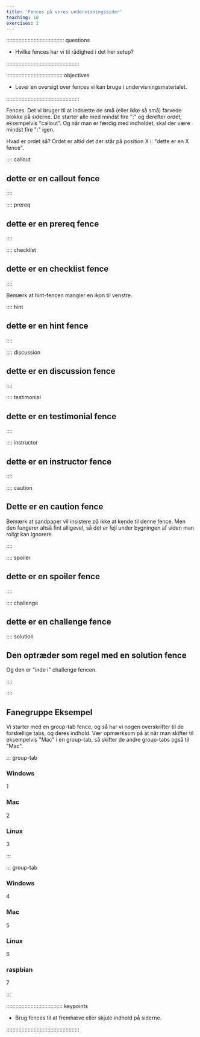 ```yaml
---
title: 'Fences på vores undervisningssider'
teaching: 10
exercises: 2
---
```


:::::::::::::::::::::::::::::::::::::: questions 

- Hvilke fences har vi til rådighed i det her setup?

::::::::::::::::::::::::::::::::::::::::::::::::

::::::::::::::::::::::::::::::::::::: objectives

- Lever en oversigt over fences vi kan bruge i undervisningsmaterialet.

::::::::::::::::::::::::::::::::::::::::::::::::


Fences. Det vi bruger til at indsætte de små (eller ikke så små) farvede blokke
på siderne. De starter alle med mindst fire ":" og derefter ordet; eksempelvis
"callout". Og når man er færdig med indholdet, skal der være mindst fire ":" igen.

Hvad er ordet så? Ordet er altid det der står på position X i:
"dette er en X fence".



:::: callout
## dette er en callout fence


::::

:::: prereq
## dette er en prereq fence


::::


:::: checklist
## dette er en checklist fence

::::


Bemærk at hint-fencen mangler en ikon til venstre.

:::: hint
## dette er en hint fence

::::


:::: discussion
## dette er en discussion fence

::::


:::: testimonial
## dette er en testimonial fence

::::

:::: instructor
## dette er en instructor fence

::::

:::: caution
## Dette er en caution fence

Bemærk at sandpaper vil insistere på ikke at kende til denne fence. Men
den fungerer altså fint alligevel, så det er fejl under bygningen af siden
man roligt kan ignorere.

::::

:::: spoiler
## dette er en spoiler fence

::::


:::: challenge
## dette er en challenge fence

:::: solution
## Den optræder som regel med en solution fence

Og den er "inde i" challenge fencen.


::::


::::


## Fanegruppe Eksempel

Vi starter med en group-tab fence, og så har vi nogen overskrifter til de
forskellige tabs, og deres indhold. Vær opmærksom på at når man skifter til 
eksempelvis "Mac" i en group-tab, så skifter de andre group-tabs også til
"Mac".

::: group-tab

### Windows

1

### Mac

2

### Linux

3

:::

::: group-tab

### Windows

4

### Mac

5

### Linux

6

### raspbian

7

:::



::::::::::::::::::::::::::::::::::::: keypoints 

- Brug fences til at fremhæve eller skjule indhold på siderne.

::::::::::::::::::::::::::::::::::::::::::::::::

